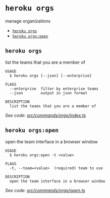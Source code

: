 `heroku orgs`
=============

manage organizations

* [`heroku orgs`](#heroku-orgs)
* [`heroku orgs:open`](#heroku-orgsopen)

## `heroku orgs`

list the teams that you are a member of

```
USAGE
  $ heroku orgs [--json] [--enterprise]

FLAGS
  --enterprise  filter by enterprise teams
  --json        output in json format

DESCRIPTION
  list the teams that you are a member of
```

_See code: [src/commands/orgs/index.ts](https://github.com/heroku/cli/blob/v10.0.0-beta.4/packages/cli/src/commands/orgs/index.ts)_

## `heroku orgs:open`

open the team interface in a browser window

```
USAGE
  $ heroku orgs:open -t <value>

FLAGS
  -t, --team=<value>  (required) team to use

DESCRIPTION
  open the team interface in a browser window
```

_See code: [src/commands/orgs/open.ts](https://github.com/heroku/cli/blob/v10.0.0-beta.4/packages/cli/src/commands/orgs/open.ts)_
